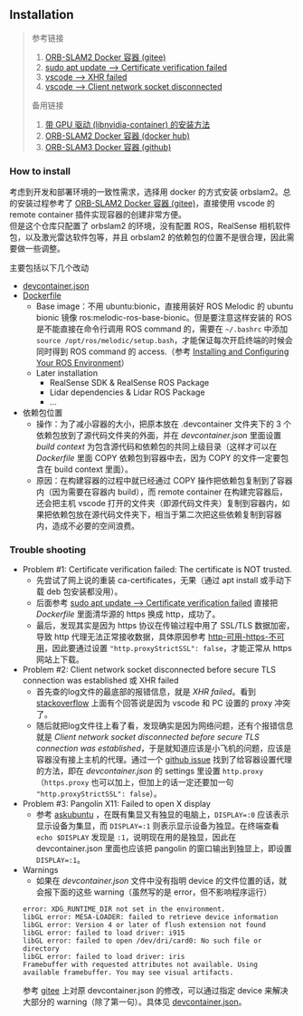 ## Installation
> 参考链接
> 1. [ORB-SLAM2 Docker 容器 (gitee)](https://gitee.com/wycan/orbslam2_runin_docker)
> 2. [sudo apt update --> Certificate verification failed](https://blog.csdn.net/qlexcel/article/details/120642914)
> 3. [vscode --> XHR failed](https://stackoverflow.com/questions/70177216/visual-studio-code-error-while-fetching-extensions-xhr-failed)
> 4. [vscode --> Client network socket disconnected](https://github.com/microsoft/vscode-remote-release/issues/986)
> 
> 备用链接
> 1. [带 GPU 驱动 (libnvidia-container) 的安装方法](https://blog.csdn.net/WEINILUO/article/details/118659410)
> 2. [ORB-SLAM2 Docker 容器 (docker hub)](https://hub.docker.com/r/celinachild/orbslam2)
> 3. [ORB-SLAM3 Docker 容器 (github)](https://github.com/jahaniam/orbslam3_docker)

### How to install
考虑到开发和部署环境的一致性需求，选择用 docker 的方式安装 orbslam2。总的安装过程参考了 [ORB-SLAM2 Docker 容器 (gitee)](https://gitee.com/wycan/orbslam2_runin_docker)，直接使用 vscode 的 remote container 插件实现容器的创建非常方便。<br>
但是这个仓库只配置了 orbslam2 的环境，没有配置 ROS，RealSense 相机软件包，以及激光雷达软件包等，并且 orbslam2 的依赖包的位置不是很合理，因此需要做一些调整。<br>

主要包括以下几个改动
- [devcontainer.json](./.devcontainer/devcontainer.json)
- [Dockerfile](./.devcontainer/Dockerfile)
  - Base image：不用 ubuntu:bionic，直接用装好 ROS Melodic 的 ubuntu bionic 镜像 ros:melodic-ros-base-bionic。但是要注意这样安装的 ROS 是不能直接在命令行调用 ROS command 的，需要在 `~/.bashrc` 中添加 `source /opt/ros/melodic/setup.bash`，才能保证每次开启终端的时候会同时得到 ROS command 的 access.（参考 [Installing and Configuring Your ROS Environment](http://wiki.ros.org/ROS/Tutorials/InstallingandConfiguringROSEnvironment)）
  - Later installation
    - RealSense SDK & RealSense ROS Package
    - Lidar dependencies & Lidar ROS Package
    - ...
- 依赖包位置
  - 操作：为了减小容器的大小，把原本放在 .devcontainer 文件夹下的 3 个依赖包放到了源代码文件夹的外面，并在 *devcontainer.json* 里面设置 *build context* 为包含源代码和依赖包的共同上级目录（这样才可以在 *Dockerfile* 里面 COPY 依赖包到容器中去，因为 COPY 的文件一定要包含在 build context 里面）。
  - 原因：在构建容器的过程中就已经通过 COPY 操作把依赖包复制到了容器内（因为需要在容器内 build），而 remote container 在构建完容器后，还会把主机 vscode 打开的文件夹（即源代码文件夹）复制到容器内，如果把依赖包放在源代码文件夹下，相当于第二次把这些依赖复制到容器内，造成不必要的空间浪费。


### Trouble shooting
- Problem #1: Certificate verification failed: The certificate is NOT trusted.
  - 先尝试了网上说的重装 ca-certificates，无果（通过 apt install 或手动下载 deb 包安装都没用）。
  - 后面参考 [sudo apt update --> Certificate verification failed](https://blog.csdn.net/qlexcel/article/details/120642914) 直接把 *Dockerfile* 里面清华源的 https 换成 http，成功了。
  - 最后，发现其实是因为 https 协议在传输过程中用了 SSL/TLS 数据加密，导致 http 代理无法正常接收数据，具体原因参考 [http-可用-https-不可用](../../general/proxy.md#http-可用-https-不可用)，因此要通过设置 `"http.proxyStrictSSL": false`，才能正常从 https 网站上下载。
- Problem #2: Client network socket disconnected before secure TLS connection was established 或 XHR failed
  - 首先查的log文件的最底部的报错信息，就是 *XHR failed*。看到 [stackoverflow](https://stackoverflow.com/questions/70177216/visual-studio-code-error-while-fetching-extensions-xhr-failed) 上面有个回答说是因为 vscode 和 PC 设置的 proxy 冲突了。
  - 随后就把log文件往上看了看，发现确实是因为网络问题，还有个报错信息就是 *Client network socket disconnected before secure TLS connection was established*，于是就知道应该是小飞机的问题，应该是容器没有接上主机的代理。通过一个 [github issue](https://github.com/microsoft/vscode-remote-release/issues/986) 找到了给容器设置代理的方法，即在 *devcontainer.json* 的 settings 里设置 `http.proxy`（`https.proxy` 也可以加上，但加上的话一定还要加一句 `"http.proxyStrictSSL": false`）。
- Problem #3: Pangolin X11: Failed to open X display
  - 参考 [askubuntu](https://askubuntu.com/questions/432255/what-is-the-display-environment-variable) ，在既有集显又有独显的电脑上，`DISPLAY=:0` 应该表示显示设备为集显，而 `DISPLAY=:1` 则表示显示设备为独显。在终端查看 `echo $DISPLAY` 发现是 `:1`，说明现在用的是独显，因此在 devcontainer.json 里面也应该把 pangolin 的窗口输出到独显上，即设置 `DISPLAY=:1`。
- Warnings
  - 如果在 *devcontainer.json* 文件中没有指明 device 的文件位置的话，就会报下面的这些 warning（虽然写的是 error，但不影响程序运行）<br>
  ```shell
  error: XDG_RUNTIME_DIR not set in the environment.
  libGL error: MESA-LOADER: failed to retrieve device information
  libGL error: Version 4 or later of flush extension not found
  libGL error: failed to load driver: i915
  libGL error: failed to open /dev/dri/card0: No such file or directory
  libGL error: failed to load driver: iris
  Framebuffer with requested attributes not available. Using available framebuffer. You may see visual artifacts.
  ```
  参考 [gitee](https://gitee.com/feisonzl/orbslam2_runin_docker/commit/93a6d266c4ddc2c067a3a6cd786f13e88cb10470) 上对原 devcontainer.json 的修改，可以通过指定 device 来解决大部分的 warning（除了第一句）。具体见 [devcontainer.json](devcontainer.json)。


  
